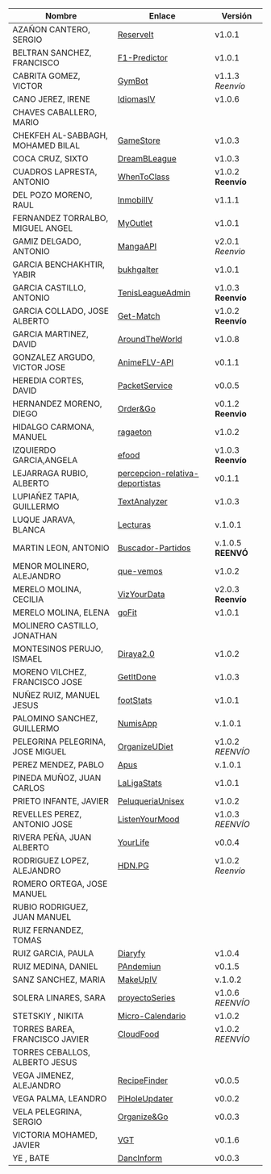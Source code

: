 | Nombre | Enlace | Versión |
|--------|--------|---------|
| AZAÑON CANTERO, SERGIO| [ReserveIt](https://github.com/sergiocantero8/ReserveIt-API) | v1.0.1 |
| BELTRAN SANCHEZ, FRANCISCO| [F1-Predictor](https://github.com/currobeltran/F1-Predictor) | v1.0.1 |
| CABRITA GOMEZ, VICTOR| [GymBot](https://github.com/Torchu/GymBot) | v1.1.3 *Reenvío* |
| CANO JEREZ, IRENE|[IdiomasIV](https://github.com/irenecj/ProyectoIdiomasIV) | v1.0.6 |
| CHAVES CABALLERO, MARIO| | |
| CHEKFEH AL-SABBAGH, MOHAMED BILAL| [GameStore](https://github.com/BilalKxK99/GameStore) | v1.0.3 |
| COCA CRUZ, SIXTO|[DreamBLeague](https://github.com/SixtoCoca/DreamBLeague) | v1.0.3 |
| CUADROS LAPRESTA, ANTONIO| [WhenToClass](https://github.com/antoniocuadros/WhenToClass) | v1.0.2 **Reenvío** |
| DEL POZO MORENO, RAUL|[InmobilIV](https://github.com/rauldpm/InmobilIV)| v1.1.1 |
| FERNANDEZ TORRALBO, MIGUEL ANGEL| [MyOutlet](https://github.com/miguelfdez99/MyOutlet) | v1.0.1 |
| GAMIZ DELGADO, ANTONIO | [MangaAPI](https://github.com/antoniogamiz/manga-api) | v2.0.1 *Reenvio* |
| GARCIA BENCHAKHTIR, YABIR| [bukhgalter](https://github.com/yabirgb/bukhgalter) | v1.0.1 |
| GARCIA CASTILLO, ANTONIO| [TenisLeagueAdmin](https://github.com/antOnioOnio/antOnioOnio-TenisLeagueAdmin-) | v1.0.3 **Reenvío** |
| GARCIA COLLADO, JOSE ALBERTO| [Get-Match](https://github.com/joseegc10/get-match) | v1.0.2 **Reenvío** |
| GARCIA MARTINEZ, DAVID| [AroundTheWorld](https://github.com/Davidspace/AroundTheWorld) | v1.0.8 |
| GONZALEZ ARGUDO, VICTOR JOSE| [AnimeFLV-API](https://github.com/ByteVictor/AnimeFLV-API) | v0.1.1 |
| HEREDIA CORTES, DAVID| [PacketService](https://github.com/XDavid1999/PacketService) | v0.0.5 |
| HERNANDEZ MORENO, DIEGO| [Order&Go](https://github.com/LCinder/Order-Go)|v0.1.2 **Reenvio**|
| HIDALGO CARMONA, MANUEL| [ragaeton](https://github.com/venrra/ragaeton) | v1.0.2 |
| IZQUIERDO GARCIA,ANGELA|[efood](https://github.com/angelaig-ugr/efood)|v1.0.3  **Reenvío**|
| LEJARRAGA RUBIO, ALBERTO| [percepcion-relativa-deportistas](https://github.com/AlbertoLejarraga/percepcion-relativa-deportistas)| v0.1.1 |
| LUPIAÑEZ TAPIA, GUILLERMO | [TextAnalyzer](https://github.com/guillelpnz/TextAnalyzer)| v1.0.3 |
| LUQUE JARAVA, BLANCA| [Lecturas](https://github.com/blancaazz/Lecturas) | v.1.0.1 |
| MARTIN LEON, ANTONIO| [Buscador-Partidos](https://github.com/antonioml97/BuscadorPartidos) | v.1.0.5 **REENVÓ**| 
| MENOR MOLINERO, ALEJANDRO| [que-vemos](https://github.com/AlexMenor/que-vemos) | v1.0.2 |
| MERELO MOLINA, CECILIA| [VizYourData](https://github.com/cecimerelo/VizYourData) | v2.0.3 **Reenvío**|
| MERELO MOLINA, ELENA| [goFit](https://github.com/ElenaMerelo/goFit)| v1.0.1 |
| MOLINERO CASTILLO, JONATHAN| | |
| MONTESINOS PERUJO, ISMAEL| [Diraya2.0](https://github.com/ismaelmontesinos/RegistroDiraya) | v1.0.2 |
| MORENO VILCHEZ, FRANCISCO JOSE| [GetItDone](https://github.com/morevi/GetItDone) | v1.0.3 |
| NUÑEZ RUIZ, MANUEL JESUS| [footStats](https://github.com/ManuelJNunez/footStats) | v1.0.1 |
| PALOMINO SANCHEZ, GUILLERMO| [NumisApp](https://github.com/Riikari/NumisApp) | v.1.0.1 |
| PELEGRINA PELEGRINA, JOSE MIGUEL| [OrganizeUDiet](https://github.com/josemip98/OrganizeUDiet) | v1.0.2 *REENVÍO* |
| PEREZ MENDEZ, PABLO| [Apus](https://github.com/Megatorpon/Apus) | v.1.0.1 |
| PINEDA MUÑOZ, JUAN CARLOS| [LaLigaStats](https://github.com/juancpineda97/LaLigaStats) | v1.0.1 |
| PRIETO INFANTE, JAVIER| [PeluqueriaUnisex](https://github.com/JaviPrieto/PeluqueriaUnisex) | v1.0.2 |
| REVELLES PEREZ, ANTONIO JOSE| [ListenYourMood](https://github.com/AntonioRev/ListenYourMood) | v1.0.3 *REENVÍO* |
| RIVERA PEÑA, JUAN ALBERTO| [YourLife](https://github.com/juanalberto58/AppIV)| v0.0.4 |
| RODRIGUEZ LOPEZ, ALEJANDRO|[HDN.PG](https://github.com/alexrodriguezlop/HDN.PG)  | v1.0.2 *Reenvío*|
| ROMERO ORTEGA, JOSE MANUEL| | |
| RUBIO RODRIGUEZ, JUAN MANUEL| | |
| RUIZ FERNANDEZ, TOMAS| | |
| RUIZ GARCIA, PAULA| [Diaryfy](https://github.com/aluruiz/IV-Diaryfy) | v1.0.4 |
| RUIZ MEDINA, DANIEL| [PAndemiun](https://github.com/DanielRuizMed/PAndemium) | v0.1.5 |
| SANZ SANCHEZ, MARIA|[MakeUpIV](https://github.com/mariasanzs/makeupIV) |v.1.0.2 |
| SOLERA LINARES, SARA| [proyectoSeries](https://github.com/sarasolera/proyectoSeries) | v1.0.6 *REENVÍO* |
| STETSKIY , NIKITA| [Micro-Calendario](https://github.com/nikitastetskiy/micro-calendario) | v1.0.2 |
| TORRES BAREA, FRANCISCO JAVIER|[CloudFood](https://github.com/FranToBa/CloudFood) | v1.0.2 *REENVÍO* |
| TORRES CEBALLOS, ALBERTO JESUS| | |
| VEGA JIMENEZ, ALEJANDRO| [RecipeFinder](https://github.com/aleveji/RecipeFinder) | v0.0.5 |
| VEGA PALMA, LEANDRO| [PiHoleUpdater](https://github.com/LeandroVP/PiHoleUpdater) | v0.0.2 |
| VELA PELEGRINA, SERGIO| [Organize&Go](https://github.com/sergiovp/IV-OrganizeAndGo) | v0.0.3 |
| VICTORIA MOHAMED, JAVIER| [VGT](https://github.com/javizzyv/VideoGameTracker) | v0.1.6 |
| YE , BATE|[DancInform](https://github.com/WolfYe98/Proyecto_IV_Bate) |v0.0.3 |
